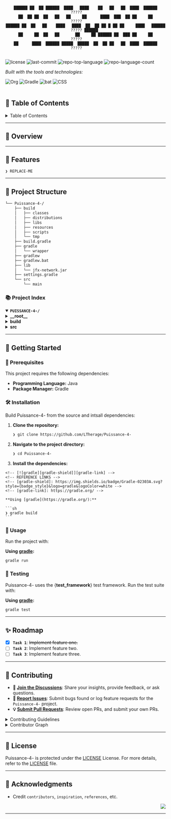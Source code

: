 <div id="top">

<!-- HEADER STYLE: CONSOLE -->
<div align="center">

```console
██████ ██  ██ ██████  ████   ████    ██   ██   ██  ████  ██████        ?????        
██  ██ ██  ██   ██   ██     ██      ████  ███  ██ ██     ██            ?????        
██████ ██  ██   ██    ████   ████  ██  ██ ██ █ ██ ██     ████   ██████ ????? ██████ 
██     ██  ██   ██       ██     ██ ██████ ██  ███ ██     ██            ?????        
██      ████  ██████ █████  █████  ██  ██ ██   ██  ████  ██████        ?????        


```

</div>

<!-- BADGES -->
<img src="https://img.shields.io/github/license/LTherage/Puissance-4-?style=flat-square&logo=opensourceinitiative&logoColor=white&color=ffcc00" alt="license">
<img src="https://img.shields.io/github/last-commit/LTherage/Puissance-4-?style=flat-square&logo=git&logoColor=white&color=ffcc00" alt="last-commit">
<img src="https://img.shields.io/github/languages/top/LTherage/Puissance-4-?style=flat-square&color=ffcc00" alt="repo-top-language">
<img src="https://img.shields.io/github/languages/count/LTherage/Puissance-4-?style=flat-square&color=ffcc00" alt="repo-language-count">

<em>Built with the tools and technologies:</em>

<img src="https://img.shields.io/badge/Org-77AA99.svg?style=flat-square&logo=Org&logoColor=white" alt="Org">
<img src="https://img.shields.io/badge/Gradle-02303A.svg?style=flat-square&logo=Gradle&logoColor=white" alt="Gradle">
<img src="https://img.shields.io/badge/bat-31369E.svg?style=flat-square&logo=bat&logoColor=white" alt="bat">
<img src="https://img.shields.io/badge/CSS-663399.svg?style=flat-square&logo=CSS&logoColor=white" alt="CSS">

</div>
<br>

## 📖 Table of Contents

<details>
<summary>Table of Contents</summary>

- [📖 Table of Contents](#-table-of-contents)
- [🎉 Overview](#-overview)
- [🦄 Features](#-features)
- [🎨 Project Structure](#-project-structure)
    - [📚 Project Index](#-project-index)
- [🚀 Getting Started](#-getting-started)
    - [📝 Prerequisites](#-prerequisites)
    - [🛠️ Installation](#-installation)
    - [🤖 Usage](#-usage)
    - [🧪 Testing](#-testing)
- [✨ Roadmap](#-roadmap)
- [🤗 Contributing](#-contributing)
- [📃 License](#-license)
- [👏 Acknowledgments](#-acknowledgments)

</details>

---

## 🎉 Overview



---

## 🦄 Features

<code>❯ REPLACE-ME</code>

---

## 🎨 Project Structure

```sh
└── Puissance-4-/
    ├── build
    │   ├── classes
    │   ├── distributions
    │   ├── libs
    │   ├── resources
    │   ├── scripts
    │   └── tmp
    ├── build.gradle
    ├── gradle
    │   └── wrapper
    ├── gradlew
    ├── gradlew.bat
    ├── lib
    │   └── jfx-network.jar
    ├── settings.gradle
    └── src
        └── main
```

### 📚 Project Index

<details open>
	<summary><b><code>PUISSANCE-4-/</code></b></summary>
	<!-- __root__ Submodule -->
	<details>
		<summary><b>__root__</b></summary>
		<blockquote>
			<div class='directory-path' style='padding: 8px 0; color: #666;'>
				<code><b>⦿ __root__</b></code>
			<table style='width: 100%; border-collapse: collapse;'>
			<thead>
				<tr style='background-color: #f8f9fa;'>
					<th style='width: 30%; text-align: left; padding: 8px;'>File Name</th>
					<th style='text-align: left; padding: 8px;'>Summary</th>
				</tr>
			</thead>
				<tr style='border-bottom: 1px solid #eee;'>
					<td style='padding: 8px;'><b><a href='https://github.com/LTherage/Puissance-4-/blob/master/gradlew.bat'>gradlew.bat</a></b></td>
					<td style='padding: 8px;'>Code>❯ REPLACE-ME</code></td>
				</tr>
				<tr style='border-bottom: 1px solid #eee;'>
					<td style='padding: 8px;'><b><a href='https://github.com/LTherage/Puissance-4-/blob/master/build.gradle'>build.gradle</a></b></td>
					<td style='padding: 8px;'>Code>❯ REPLACE-ME</code></td>
				</tr>
				<tr style='border-bottom: 1px solid #eee;'>
					<td style='padding: 8px;'><b><a href='https://github.com/LTherage/Puissance-4-/blob/master/settings.gradle'>settings.gradle</a></b></td>
					<td style='padding: 8px;'>Code>❯ REPLACE-ME</code></td>
				</tr>
			</table>
		</blockquote>
	</details>
	<!-- build Submodule -->
	<details>
		<summary><b>build</b></summary>
		<blockquote>
			<div class='directory-path' style='padding: 8px 0; color: #666;'>
				<code><b>⦿ build</b></code>
			<!-- scripts Submodule -->
			<details>
				<summary><b>scripts</b></summary>
				<blockquote>
					<div class='directory-path' style='padding: 8px 0; color: #666;'>
						<code><b>⦿ build.scripts</b></code>
					<table style='width: 100%; border-collapse: collapse;'>
					<thead>
						<tr style='background-color: #f8f9fa;'>
							<th style='width: 30%; text-align: left; padding: 8px;'>File Name</th>
							<th style='text-align: left; padding: 8px;'>Summary</th>
						</tr>
					</thead>
						<tr style='border-bottom: 1px solid #eee;'>
							<td style='padding: 8px;'><b><a href='https://github.com/LTherage/Puissance-4-/blob/master/build/scripts/TD4.bat'>TD4.bat</a></b></td>
							<td style='padding: 8px;'>Code>❯ REPLACE-ME</code></td>
						</tr>
						<tr style='border-bottom: 1px solid #eee;'>
							<td style='padding: 8px;'><b><a href='https://github.com/LTherage/Puissance-4-/blob/master/build/scripts/TD4'>TD4</a></b></td>
							<td style='padding: 8px;'>Code>❯ REPLACE-ME</code></td>
						</tr>
					</table>
				</blockquote>
			</details>
			<!-- resources Submodule -->
			<details>
				<summary><b>resources</b></summary>
				<blockquote>
					<div class='directory-path' style='padding: 8px 0; color: #666;'>
						<code><b>⦿ build.resources</b></code>
					<!-- main Submodule -->
					<details>
						<summary><b>main</b></summary>
						<blockquote>
							<div class='directory-path' style='padding: 8px 0; color: #666;'>
								<code><b>⦿ build.resources.main</b></code>
							<!-- fr Submodule -->
							<details>
								<summary><b>fr</b></summary>
								<blockquote>
									<div class='directory-path' style='padding: 8px 0; color: #666;'>
										<code><b>⦿ build.resources.main.fr</b></code>
									<!-- univartois Submodule -->
									<details>
										<summary><b>univartois</b></summary>
										<blockquote>
											<div class='directory-path' style='padding: 8px 0; color: #666;'>
												<code><b>⦿ build.resources.main.fr.univartois</b></code>
											<!-- butinfo Submodule -->
											<details>
												<summary><b>butinfo</b></summary>
												<blockquote>
													<div class='directory-path' style='padding: 8px 0; color: #666;'>
														<code><b>⦿ build.resources.main.fr.univartois.butinfo</b></code>
													<!-- ihm Submodule -->
													<details>
														<summary><b>ihm</b></summary>
														<blockquote>
															<div class='directory-path' style='padding: 8px 0; color: #666;'>
																<code><b>⦿ build.resources.main.fr.univartois.butinfo.ihm</b></code>
															<!-- view Submodule -->
															<details>
																<summary><b>view</b></summary>
																<blockquote>
																	<div class='directory-path' style='padding: 8px 0; color: #666;'>
																		<code><b>⦿ build.resources.main.fr.univartois.butinfo.ihm.view</b></code>
																	<table style='width: 100%; border-collapse: collapse;'>
																	<thead>
																		<tr style='background-color: #f8f9fa;'>
																			<th style='width: 30%; text-align: left; padding: 8px;'>File Name</th>
																			<th style='text-align: left; padding: 8px;'>Summary</th>
																		</tr>
																	</thead>
																		<tr style='border-bottom: 1px solid #eee;'>
																			<td style='padding: 8px;'><b><a href='https://github.com/LTherage/Puissance-4-/blob/master/build/resources/main/fr/univartois/butinfo/ihm/view/hello-view.fxml'>hello-view.fxml</a></b></td>
																			<td style='padding: 8px;'>Code>❯ REPLACE-ME</code></td>
																		</tr>
																		<tr style='border-bottom: 1px solid #eee;'>
																			<td style='padding: 8px;'><b><a href='https://github.com/LTherage/Puissance-4-/blob/master/build/resources/main/fr/univartois/butinfo/ihm/view/style.css'>style.css</a></b></td>
																			<td style='padding: 8px;'>Code>❯ REPLACE-ME</code></td>
																		</tr>
																	</table>
																</blockquote>
															</details>
														</blockquote>
													</details>
												</blockquote>
											</details>
										</blockquote>
									</details>
								</blockquote>
							</details>
						</blockquote>
					</details>
				</blockquote>
			</details>
			<!-- tmp Submodule -->
			<details>
				<summary><b>tmp</b></summary>
				<blockquote>
					<div class='directory-path' style='padding: 8px 0; color: #666;'>
						<code><b>⦿ build.tmp</b></code>
					<!-- jar Submodule -->
					<details>
						<summary><b>jar</b></summary>
						<blockquote>
							<div class='directory-path' style='padding: 8px 0; color: #666;'>
								<code><b>⦿ build.tmp.jar</b></code>
							<table style='width: 100%; border-collapse: collapse;'>
							<thead>
								<tr style='background-color: #f8f9fa;'>
									<th style='width: 30%; text-align: left; padding: 8px;'>File Name</th>
									<th style='text-align: left; padding: 8px;'>Summary</th>
								</tr>
							</thead>
								<tr style='border-bottom: 1px solid #eee;'>
									<td style='padding: 8px;'><b><a href='https://github.com/LTherage/Puissance-4-/blob/master/build/tmp/jar/MANIFEST.MF'>MANIFEST.MF</a></b></td>
									<td style='padding: 8px;'>Code>❯ REPLACE-ME</code></td>
								</tr>
							</table>
						</blockquote>
					</details>
					<!-- compileJava Submodule -->
					<details>
						<summary><b>compileJava</b></summary>
						<blockquote>
							<div class='directory-path' style='padding: 8px 0; color: #666;'>
								<code><b>⦿ build.tmp.compileJava</b></code>
							<table style='width: 100%; border-collapse: collapse;'>
							<thead>
								<tr style='background-color: #f8f9fa;'>
									<th style='width: 30%; text-align: left; padding: 8px;'>File Name</th>
									<th style='text-align: left; padding: 8px;'>Summary</th>
								</tr>
							</thead>
								<tr style='border-bottom: 1px solid #eee;'>
									<td style='padding: 8px;'><b><a href='https://github.com/LTherage/Puissance-4-/blob/master/build/tmp/compileJava/previous-compilation-data.bin'>previous-compilation-data.bin</a></b></td>
									<td style='padding: 8px;'>Code>❯ REPLACE-ME</code></td>
								</tr>
							</table>
							<!-- compileTransaction Submodule -->
							<details>
								<summary><b>compileTransaction</b></summary>
								<blockquote>
									<div class='directory-path' style='padding: 8px 0; color: #666;'>
										<code><b>⦿ build.tmp.compileJava.compileTransaction</b></code>
									<!-- stash-dir Submodule -->
									<details>
										<summary><b>stash-dir</b></summary>
										<blockquote>
											<div class='directory-path' style='padding: 8px 0; color: #666;'>
												<code><b>⦿ build.tmp.compileJava.compileTransaction.stash-dir</b></code>
											<table style='width: 100%; border-collapse: collapse;'>
											<thead>
												<tr style='background-color: #f8f9fa;'>
													<th style='width: 30%; text-align: left; padding: 8px;'>File Name</th>
													<th style='text-align: left; padding: 8px;'>Summary</th>
												</tr>
											</thead>
												<tr style='border-bottom: 1px solid #eee;'>
													<td style='padding: 8px;'><b><a href='https://github.com/LTherage/Puissance-4-/blob/master/build/tmp/compileJava/compileTransaction/stash-dir/LancerJeu.class.uniqueId0'>LancerJeu.class.uniqueId0</a></b></td>
													<td style='padding: 8px;'>Code>❯ REPLACE-ME</code></td>
												</tr>
											</table>
										</blockquote>
									</details>
								</blockquote>
							</details>
						</blockquote>
					</details>
				</blockquote>
			</details>
		</blockquote>
	</details>
	<!-- src Submodule -->
	<details>
		<summary><b>src</b></summary>
		<blockquote>
			<div class='directory-path' style='padding: 8px 0; color: #666;'>
				<code><b>⦿ src</b></code>
			<!-- main Submodule -->
			<details>
				<summary><b>main</b></summary>
				<blockquote>
					<div class='directory-path' style='padding: 8px 0; color: #666;'>
						<code><b>⦿ src.main</b></code>
					<!-- java Submodule -->
					<details>
						<summary><b>java</b></summary>
						<blockquote>
							<div class='directory-path' style='padding: 8px 0; color: #666;'>
								<code><b>⦿ src.main.java</b></code>
							<!-- fr Submodule -->
							<details>
								<summary><b>fr</b></summary>
								<blockquote>
									<div class='directory-path' style='padding: 8px 0; color: #666;'>
										<code><b>⦿ src.main.java.fr</b></code>
									<!-- univartois Submodule -->
									<details>
										<summary><b>univartois</b></summary>
										<blockquote>
											<div class='directory-path' style='padding: 8px 0; color: #666;'>
												<code><b>⦿ src.main.java.fr.univartois</b></code>
											<!-- butinfo Submodule -->
											<details>
												<summary><b>butinfo</b></summary>
												<blockquote>
													<div class='directory-path' style='padding: 8px 0; color: #666;'>
														<code><b>⦿ src.main.java.fr.univartois.butinfo</b></code>
													<!-- ihm Submodule -->
													<details>
														<summary><b>ihm</b></summary>
														<blockquote>
															<div class='directory-path' style='padding: 8px 0; color: #666;'>
																<code><b>⦿ src.main.java.fr.univartois.butinfo.ihm</b></code>
															<!-- fourinaline Submodule -->
															<details>
																<summary><b>fourinaline</b></summary>
																<blockquote>
																	<div class='directory-path' style='padding: 8px 0; color: #666;'>
																		<code><b>⦿ src.main.java.fr.univartois.butinfo.ihm.fourinaline</b></code>
																	<table style='width: 100%; border-collapse: collapse;'>
																	<thead>
																		<tr style='background-color: #f8f9fa;'>
																			<th style='width: 30%; text-align: left; padding: 8px;'>File Name</th>
																			<th style='text-align: left; padding: 8px;'>Summary</th>
																		</tr>
																	</thead>
																		<tr style='border-bottom: 1px solid #eee;'>
																			<td style='padding: 8px;'><b><a href='https://github.com/LTherage/Puissance-4-/blob/master/src/main/java/fr/univartois/butinfo/ihm/fourinaline/ClassiqueModele.java'>ClassiqueModele.java</a></b></td>
																			<td style='padding: 8px;'>Code>❯ REPLACE-ME</code></td>
																		</tr>
																		<tr style='border-bottom: 1px solid #eee;'>
																			<td style='padding: 8px;'><b><a href='https://github.com/LTherage/Puissance-4-/blob/master/src/main/java/fr/univartois/butinfo/ihm/fourinaline/LancerJeu.java'>LancerJeu.java</a></b></td>
																			<td style='padding: 8px;'>Code>❯ REPLACE-ME</code></td>
																		</tr>
																		<tr style='border-bottom: 1px solid #eee;'>
																			<td style='padding: 8px;'><b><a href='https://github.com/LTherage/Puissance-4-/blob/master/src/main/java/fr/univartois/butinfo/ihm/fourinaline/Classique.java'>Classique.java</a></b></td>
																			<td style='padding: 8px;'>Code>❯ REPLACE-ME</code></td>
																		</tr>
																		<tr style='border-bottom: 1px solid #eee;'>
																			<td style='padding: 8px;'><b><a href='https://github.com/LTherage/Puissance-4-/blob/master/src/main/java/fr/univartois/butinfo/ihm/fourinaline/HelloApplication.java'>HelloApplication.java</a></b></td>
																			<td style='padding: 8px;'>Code>❯ REPLACE-ME</code></td>
																		</tr>
																	</table>
																	<!-- model Submodule -->
																	<details>
																		<summary><b>model</b></summary>
																		<blockquote>
																			<div class='directory-path' style='padding: 8px 0; color: #666;'>
																				<code><b>⦿ src.main.java.fr.univartois.butinfo.ihm.fourinaline.model</b></code>
																			<table style='width: 100%; border-collapse: collapse;'>
																			<thead>
																				<tr style='background-color: #f8f9fa;'>
																					<th style='width: 30%; text-align: left; padding: 8px;'>File Name</th>
																					<th style='text-align: left; padding: 8px;'>Summary</th>
																				</tr>
																			</thead>
																				<tr style='border-bottom: 1px solid #eee;'>
																					<td style='padding: 8px;'><b><a href='https://github.com/LTherage/Puissance-4-/blob/master/src/main/java/fr/univartois/butinfo/ihm/fourinaline/model/FacadeModele.java'>FacadeModele.java</a></b></td>
																					<td style='padding: 8px;'>Code>❯ REPLACE-ME</code></td>
																				</tr>
																				<tr style='border-bottom: 1px solid #eee;'>
																					<td style='padding: 8px;'><b><a href='https://github.com/LTherage/Puissance-4-/blob/master/src/main/java/fr/univartois/butinfo/ihm/fourinaline/model/FacadeController.java'>FacadeController.java</a></b></td>
																					<td style='padding: 8px;'>Code>❯ REPLACE-ME</code></td>
																				</tr>
																				<tr style='border-bottom: 1px solid #eee;'>
																					<td style='padding: 8px;'><b><a href='https://github.com/LTherage/Puissance-4-/blob/master/src/main/java/fr/univartois/butinfo/ihm/fourinaline/model/Token.java'>Token.java</a></b></td>
																					<td style='padding: 8px;'>Code>❯ REPLACE-ME</code></td>
																				</tr>
																				<tr style='border-bottom: 1px solid #eee;'>
																					<td style='padding: 8px;'><b><a href='https://github.com/LTherage/Puissance-4-/blob/master/src/main/java/fr/univartois/butinfo/ihm/fourinaline/model/Grid.java'>Grid.java</a></b></td>
																					<td style='padding: 8px;'>Code>❯ REPLACE-ME</code></td>
																				</tr>
																			</table>
																		</blockquote>
																	</details>
																	<!-- controller Submodule -->
																	<details>
																		<summary><b>controller</b></summary>
																		<blockquote>
																			<div class='directory-path' style='padding: 8px 0; color: #666;'>
																				<code><b>⦿ src.main.java.fr.univartois.butinfo.ihm.fourinaline.controller</b></code>
																			<table style='width: 100%; border-collapse: collapse;'>
																			<thead>
																				<tr style='background-color: #f8f9fa;'>
																					<th style='width: 30%; text-align: left; padding: 8px;'>File Name</th>
																					<th style='text-align: left; padding: 8px;'>Summary</th>
																				</tr>
																			</thead>
																				<tr style='border-bottom: 1px solid #eee;'>
																					<td style='padding: 8px;'><b><a href='https://github.com/LTherage/Puissance-4-/blob/master/src/main/java/fr/univartois/butinfo/ihm/fourinaline/controller/HelloController.java'>HelloController.java</a></b></td>
																					<td style='padding: 8px;'>Code>❯ REPLACE-ME</code></td>
																				</tr>
																			</table>
																		</blockquote>
																	</details>
																</blockquote>
															</details>
														</blockquote>
													</details>
												</blockquote>
											</details>
										</blockquote>
									</details>
								</blockquote>
							</details>
						</blockquote>
					</details>
					<!-- resources Submodule -->
					<details>
						<summary><b>resources</b></summary>
						<blockquote>
							<div class='directory-path' style='padding: 8px 0; color: #666;'>
								<code><b>⦿ src.main.resources</b></code>
							<!-- fr Submodule -->
							<details>
								<summary><b>fr</b></summary>
								<blockquote>
									<div class='directory-path' style='padding: 8px 0; color: #666;'>
										<code><b>⦿ src.main.resources.fr</b></code>
									<!-- univartois Submodule -->
									<details>
										<summary><b>univartois</b></summary>
										<blockquote>
											<div class='directory-path' style='padding: 8px 0; color: #666;'>
												<code><b>⦿ src.main.resources.fr.univartois</b></code>
											<!-- butinfo Submodule -->
											<details>
												<summary><b>butinfo</b></summary>
												<blockquote>
													<div class='directory-path' style='padding: 8px 0; color: #666;'>
														<code><b>⦿ src.main.resources.fr.univartois.butinfo</b></code>
													<!-- ihm Submodule -->
													<details>
														<summary><b>ihm</b></summary>
														<blockquote>
															<div class='directory-path' style='padding: 8px 0; color: #666;'>
																<code><b>⦿ src.main.resources.fr.univartois.butinfo.ihm</b></code>
															<!-- view Submodule -->
															<details>
																<summary><b>view</b></summary>
																<blockquote>
																	<div class='directory-path' style='padding: 8px 0; color: #666;'>
																		<code><b>⦿ src.main.resources.fr.univartois.butinfo.ihm.view</b></code>
																	<table style='width: 100%; border-collapse: collapse;'>
																	<thead>
																		<tr style='background-color: #f8f9fa;'>
																			<th style='width: 30%; text-align: left; padding: 8px;'>File Name</th>
																			<th style='text-align: left; padding: 8px;'>Summary</th>
																		</tr>
																	</thead>
																		<tr style='border-bottom: 1px solid #eee;'>
																			<td style='padding: 8px;'><b><a href='https://github.com/LTherage/Puissance-4-/blob/master/src/main/resources/fr/univartois/butinfo/ihm/view/hello-view.fxml'>hello-view.fxml</a></b></td>
																			<td style='padding: 8px;'>Code>❯ REPLACE-ME</code></td>
																		</tr>
																		<tr style='border-bottom: 1px solid #eee;'>
																			<td style='padding: 8px;'><b><a href='https://github.com/LTherage/Puissance-4-/blob/master/src/main/resources/fr/univartois/butinfo/ihm/view/style.css'>style.css</a></b></td>
																			<td style='padding: 8px;'>Code>❯ REPLACE-ME</code></td>
																		</tr>
																	</table>
																</blockquote>
															</details>
														</blockquote>
													</details>
												</blockquote>
											</details>
										</blockquote>
									</details>
								</blockquote>
							</details>
						</blockquote>
					</details>
				</blockquote>
			</details>
		</blockquote>
	</details>
</details>

---

## 🚀 Getting Started

### 📝 Prerequisites

This project requires the following dependencies:

- **Programming Language:** Java
- **Package Manager:** Gradle

### 🛠️ Installation

Build Puissance-4- from the source and intsall dependencies:

1. **Clone the repository:**

    ```sh
    ❯ git clone https://github.com/LTherage/Puissance-4-
    ```

2. **Navigate to the project directory:**

    ```sh
    ❯ cd Puissance-4-
    ```

3. **Install the dependencies:**

<!-- SHIELDS BADGE CURRENTLY DISABLED -->
	<!-- [![gradle][gradle-shield]][gradle-link] -->
	<!-- REFERENCE LINKS -->
	<!-- [gradle-shield]: https://img.shields.io/badge/Gradle-02303A.svg?style={badge_style}&logo=gradle&logoColor=white -->
	<!-- [gradle-link]: https://gradle.org/ -->

	**Using [gradle](https://gradle.org/):**

	```sh
	❯ gradle build
	```

### 🤖 Usage

Run the project with:

**Using [gradle](https://gradle.org/):**
```sh
gradle run
```

### 🧪 Testing

Puissance-4- uses the {__test_framework__} test framework. Run the test suite with:

**Using [gradle](https://gradle.org/):**
```sh
gradle test
```

---

## ✨ Roadmap

- [X] **`Task 1`**: <strike>Implement feature one.</strike>
- [ ] **`Task 2`**: Implement feature two.
- [ ] **`Task 3`**: Implement feature three.

---

## 🤗 Contributing

- **💬 [Join the Discussions](https://github.com/LTherage/Puissance-4-/discussions)**: Share your insights, provide feedback, or ask questions.
- **🐛 [Report Issues](https://github.com/LTherage/Puissance-4-/issues)**: Submit bugs found or log feature requests for the `Puissance-4-` project.
- **💡 [Submit Pull Requests](https://github.com/LTherage/Puissance-4-/blob/main/CONTRIBUTING.md)**: Review open PRs, and submit your own PRs.

<details closed>
<summary>Contributing Guidelines</summary>

1. **Fork the Repository**: Start by forking the project repository to your github account.
2. **Clone Locally**: Clone the forked repository to your local machine using a git client.
   ```sh
   git clone https://github.com/LTherage/Puissance-4-
   ```
3. **Create a New Branch**: Always work on a new branch, giving it a descriptive name.
   ```sh
   git checkout -b new-feature-x
   ```
4. **Make Your Changes**: Develop and test your changes locally.
5. **Commit Your Changes**: Commit with a clear message describing your updates.
   ```sh
   git commit -m 'Implemented new feature x.'
   ```
6. **Push to github**: Push the changes to your forked repository.
   ```sh
   git push origin new-feature-x
   ```
7. **Submit a Pull Request**: Create a PR against the original project repository. Clearly describe the changes and their motivations.
8. **Review**: Once your PR is reviewed and approved, it will be merged into the main branch. Congratulations on your contribution!
</details>

<details closed>
<summary>Contributor Graph</summary>
<br>
<p align="left">
   <a href="https://github.com{/LTherage/Puissance-4-/}graphs/contributors">
      <img src="https://contrib.rocks/image?repo=LTherage/Puissance-4-">
   </a>
</p>
</details>

---

## 📃 License

Puissance-4- is protected under the [LICENSE](https://choosealicense.com/licenses) License. For more details, refer to the [LICENSE](https://choosealicense.com/licenses/) file.

---

## 👏 Acknowledgments

- Credit `contributors`, `inspiration`, `references`, etc.

<div align="right">

[![][back-to-top]](#top)

</div>


[back-to-top]: https://img.shields.io/badge/-BACK_TO_TOP-151515?style=flat-square


---
